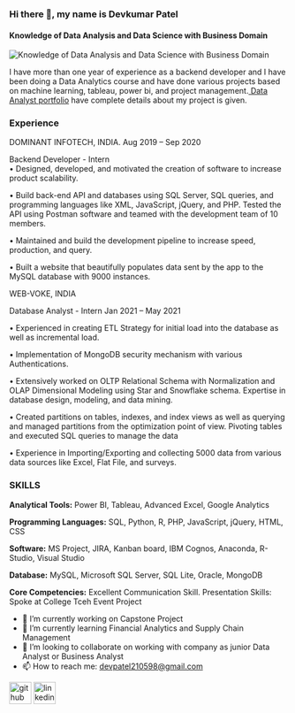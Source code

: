 ### Hi there 👋, my name is Devkumar Patel
#### Knowledge of Data Analysis and Data Science with Business Domain
![Knowledge of Data Analysis and Data Science with Business Domain](https://capturly.com/blog/wp-content/uploads/2018/02/Data-Website-Analytics.gif)

I have more than one year of experience as a backend developer and I have been doing a Data Analytics course and have done various projects based on machine learning, tableau, power bi, and project management.[ Data Analyst portfolio](https://github.com/DevkumarPatel21/data-analyst-portfolio) have complete details about my project is given.

### Experience

DOMINANT INFOTECH, INDIA.  	 	 	 	 	 	 	 	                                                                                                        Aug 2019 – Sep 2020 

Backend Developer - Intern  
•	Designed, developed, and motivated the creation of software to increase product scalability.

•	Build back-end API and databases using SQL Server, SQL queries, and programming languages like XML, JavaScript, jQuery, and PHP.  Tested the API using Postman software and teamed with the development team of 10 members.

•	Maintained and build the development pipeline to increase speed, production, and query. 

•	Built a website that beautifully populates data sent by the app to the MySQL database with 9000 instances.

WEB-VOKE, INDIA       	 	 	 	 

Database Analyst - Intern                                                                                                                          Jan 2021 – May 2021 

•	Experienced in creating ETL Strategy for initial load into the database as well as incremental load.

•	Implementation of MongoDB security mechanism with various Authentications.

•	Extensively worked on OLTP Relational Schema with Normalization and OLAP Dimensional Modeling using Star and Snowflake schema. Expertise in database design, modeling, and data mining.

•	Created partitions on tables, indexes, and index views as well as querying and managed partitions from the optimization point of view. Pivoting tables and executed SQL queries to manage the data

•	Experience in Importing/Exporting and collecting 5000 data from various data sources like Excel, Flat File, and surveys. 



### SKILLS 
**Analytical Tools:** Power BI, Tableau, Advanced Excel, Google Analytics

**Programming Languages:** SQL, Python, R, PHP, JavaScript, jQuery, HTML, CSS

**Software:** MS Project, JIRA, Kanban board, IBM Cognos, Anaconda, R-Studio, Visual Studio 

**Database:** MySQL, Microsoft SQL Server, SQL Lite, Oracle, MongoDB

**Core Competencies:** Excellent Communication Skill. Presentation Skills: Spoke at College Tceh Event Project

- 🔭 I’m currently working on Capstone Project 
- 🌱 I’m currently learning Financial Analytics and Supply Chain Management  
- 👯 I’m looking to collaborate on working with company as junior Data Analyst or Business Analyst 
- 📫 How to reach me: devpatel210598@gmail.com 


[<img src='https://cdn.jsdelivr.net/npm/simple-icons@3.0.1/icons/github.svg' alt='github' height='40'>](https://github.com/https://github.com/DevkumarPatel21/data-analyst-portfolio)  [<img src='https://cdn.jsdelivr.net/npm/simple-icons@3.0.1/icons/linkedin.svg' alt='linkedin' height='40'>](https://www.linkedin.com/in/www.linkedin.com/in/devkumarpatel21/)  



